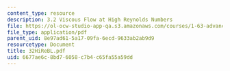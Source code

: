 ```yaml
---
content_type: resource
description: 3.2 Viscous Flow at High Reynolds Numbers
file: https://ol-ocw-studio-app-qa.s3.amazonaws.com/courses/1-63-advanced-fluid-dynamics-of-the-environment-fall-2002/6677ae6c8bd76058c7b4c65fa55a59dd_32HiReBL.pdf
file_type: application/pdf
parent_uid: 8e97ad61-5a17-09fa-6ecd-9633ab2ab9d9
resourcetype: Document
title: 32HiReBL.pdf
uid: 6677ae6c-8bd7-6058-c7b4-c65fa55a59dd
---
```

